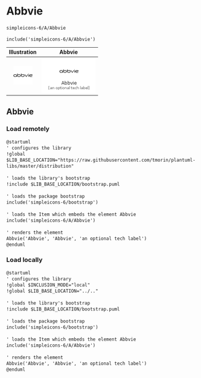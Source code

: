 # Abbvie


```text
simpleicons-6/A/Abbvie
```

```text
include('simpleicons-6/A/Abbvie')
```



| Illustration | Abbvie |
| :---: | :---: |
| ![illustration for Illustration](../../simpleicons-6/A/Abbvie.png) | ![illustration for Abbvie](../../simpleicons-6/A/Abbvie.Local.png) |




## Abbvie

### Load remotely
```plantuml
@startuml
' configures the library
!global $LIB_BASE_LOCATION="https://raw.githubusercontent.com/tmorin/plantuml-libs/master/distribution"

' loads the library's bootstrap
!include $LIB_BASE_LOCATION/bootstrap.puml

' loads the package bootstrap
include('simpleicons-6/bootstrap')

' loads the Item which embeds the element Abbvie
include('simpleicons-6/A/Abbvie')

' renders the element
Abbvie('Abbvie', 'Abbvie', 'an optional tech label')
@enduml
```

### Load locally
```plantuml
@startuml
' configures the library
!global $INCLUSION_MODE="local"
!global $LIB_BASE_LOCATION="../.."

' loads the library's bootstrap
!include $LIB_BASE_LOCATION/bootstrap.puml

' loads the package bootstrap
include('simpleicons-6/bootstrap')

' loads the Item which embeds the element Abbvie
include('simpleicons-6/A/Abbvie')

' renders the element
Abbvie('Abbvie', 'Abbvie', 'an optional tech label')
@enduml
```

